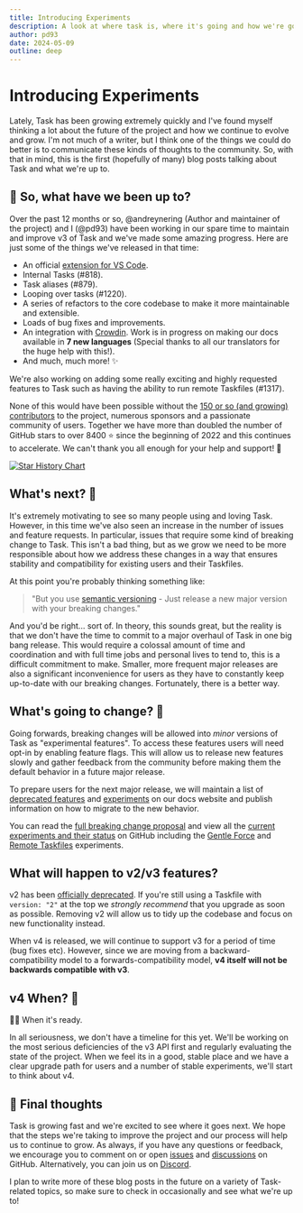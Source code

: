 ```yaml
---
title: Introducing Experiments
description: A look at where task is, where it's going and how we're going to get there.
author: pd93
date: 2024-05-09
outline: deep
---
```


# Introducing Experiments

<AuthorCard :author="$frontmatter.author" />

Lately, Task has been growing extremely quickly and I've found myself thinking a lot about the future of the project and how we continue to evolve and grow. I'm not much of a writer, but I think one of the things we could do better is to communicate these kinds of thoughts to the community. So, with that in mind, this is the first (hopefully of many) blog posts talking about Task and what we're up to.

## 📅 So, what have we been up to?

Over the past 12 months or so, @andreynering (Author and maintainer of the project) and I (@pd93) have been working in our spare time to maintain and improve v3 of Task and we've made some amazing progress. Here are just some of the things we've released in that time:

- An official [extension for VS Code][vscode-task].
- Internal Tasks (#818).
- Task aliases (#879).
- Looping over tasks (#1220).
- A series of refactors to the core codebase to make it more maintainable and extensible.
- Loads of bug fixes and improvements.
- An integration with [Crowdin][crowdin]. Work is in progress on making our docs available in **7 new languages** (Special thanks to all our translators for the huge help with this!).
- And much, much more! ✨

We're also working on adding some really exciting and highly requested features to Task such as having the ability to run remote Taskfiles (#1317).

None of this would have been possible without the [150 or so (and growing) contributors][contributors] to the project, numerous sponsors and a passionate community of users. Together we have more than doubled the number of GitHub stars to over 8400 ⭐ since the beginning of 2022 and this continues to accelerate. We can't thank you all enough for your help and support! 🚀

[![Star History Chart](https://api.star-history.com/svg?repos=go-task/task&type=Date)](https://star-history.com/#go-task/task&Date)

## What's next? 🤔

It's extremely motivating to see so many people using and loving Task. However, in this time we've also seen an increase in the number of issues and feature requests. In particular, issues that require some kind of breaking change to Task. This isn't a bad thing, but as we grow we need to be more responsible about how we address these changes in a way that ensures stability and compatibility for existing users and their Taskfiles.

At this point you're probably thinking something like:

> "But you use [semantic versioning][semver] - Just release a new major version with your breaking changes."

And you'd be right... sort of. In theory, this sounds great, but the reality is that we don't have the time to commit to a major overhaul of Task in one big bang release. This would require a colossal amount of time and coordination and with full time jobs and personal lives to tend to, this is a difficult commitment to make. Smaller, more frequent major releases are also a significant inconvenience for users as they have to constantly keep up-to-date with our breaking changes. Fortunately, there is a better way.

## What's going to change? 🧐

Going forwards, breaking changes will be allowed into _minor_ versions of Task as "experimental features". To access these features users will need opt-in by enabling feature flags. This will allow us to release new features slowly and gather feedback from the community before making them the default behavior in a future major release.

To prepare users for the next major release, we will maintain a list of [deprecated features][deprecations] and [experiments][experiments] on our docs website and publish information on how to migrate to the new behavior.

You can read the [full breaking change proposal][breaking-change-proposal] and view all the [current experiments and their status][experiments-project] on GitHub including the [Gentle Force][gentle-force-experiment] and [Remote Taskfiles][remote-taskfiles-experiment] experiments.

## What will happen to v2/v3 features?

v2 has been [officially deprecated][deprecate-version-2-schema]. If you're still using a Taskfile with `version: "2"` at the top we _strongly recommend_ that you upgrade as soon as possible. Removing v2 will allow us to tidy up the codebase and focus on new functionality instead.

When v4 is released, we will continue to support v3 for a period of time (bug fixes etc). However, since we are moving from a backward-compatibility model to a forwards-compatibility model, **v4 itself will not be backwards compatible with v3**.

## v4 When? 👀

🤷‍♂️ When it's ready.

In all seriousness, we don't have a timeline for this yet. We'll be working on the most serious deficiencies of the v3 API first and regularly evaluating the state of the project. When we feel its in a good, stable place and we have a clear upgrade path for users and a number of stable experiments, we'll start to think about v4.

## 👋 Final thoughts

Task is growing fast and we're excited to see where it goes next. We hope that the steps we're taking to improve the project and our process will help us to continue to grow. As always, if you have any questions or feedback, we encourage you to comment on or open [issues][issues] and [discussions][discussions] on GitHub. Alternatively, you can join us on [Discord][discord].

I plan to write more of these blog posts in the future on a variety of Task-related topics, so make sure to check in occasionally and see what we're up to!

[vscode-task]: https://github.com/go-task/vscode-task
[crowdin]: https://crowdin.com
[contributors]: https://github.com/go-task/task/graphs/contributors
[semver]: https://semver.org
[breaking-change-proposal]: https://github.com/go-task/task/discussions/1191
[experiments]: https://taskfile.dev/experiments
[deprecations]: https://taskfile.dev/deprecations
[deprecate-version-2-schema]: https://github.com/go-task/task/issues/1197
[issues]: https://github.com/go-task/task/issues
[discussions]: https://github.com/go-task/task/discussions
[discord]: https://discord.gg/6TY36E39UK
[experiments-project]: https://github.com/orgs/go-task/projects/1
[gentle-force-experiment]: https://github.com/go-task/task/issues/1200
[remote-taskfiles-experiment]: https://github.com/go-task/task/issues/1317
